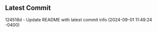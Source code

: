 
## Latest Commit
124518d - Update README with latest commit info (2024-09-01 11:49:24 -0400) <Yunxi-Zhou>
